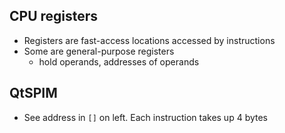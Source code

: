 ## CPU registers

- Registers are fast-access locations accessed by instructions
- Some are general-purpose registers
  - hold operands, addresses of operands


## QtSPIM

- See address in `[]` on left. Each instruction takes up 4 bytes
